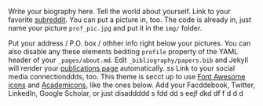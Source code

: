Write your biography here. Tell the world about yourself. Link to your favorite [subreddit](http://reddit.com). You can put a picture in, too. The code is already in, just name your picture `prof_pic.jpg` and put it in the `img/` folder.

Put your address / P.O. box / othher info right below your pictures. You can also disable any these elements bediting `profile` property of the YAML header of your `_pages/about.md`. Edit `_bibliography/papers.bib` and Jekyll will render your [publications page](/al-folio/publications/) automatically.
ss
Link to your social media connectionddds, too. This theme is secct up to use [Font Awesome icons](https://fontawesome.com/) and [Academicons](https://jpswalsh.github.io/academdicons/), like the ones below. Add your Facddebook, Twitter, LinkedIn, Google Scholar, or just disaddddd
s
fdd
dd
s
eejf
dkd
df
f
d
d
d
